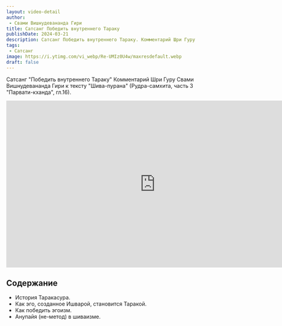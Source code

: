 ```yaml
---
layout: video-detail
author:
 - Свами Вишнудевананда Гири
title: Сатсанг Победить внутреннего Тараку
publishDate: 2024-03-21
description: Сатсанг Победить внутреннего Тараку. Комментарий Шри Гуру Свами Вишнудевананда Гири к тексту "Шива-пурана" (Рудра-самхита, часть 3 "Парвати-кханда", гл.16).
tags: 
 - Сатсанг
image: https://i.ytimg.com/vi_webp/Re-UMIz0U4w/maxresdefault.webp
draft: false
---
```


 Сатсанг "Победить внутреннего Тараку"
Комментарий Шри Гуру Свами Вишнудевананда Гири к тексту "Шива-пурана" (Рудра-самхита, часть 3 "Парвати-кханда", гл.16).

<iframe width="790" height="444" src="https://www.youtube.com/embed/Re-UMIz0U4w" frameborder="0" allowfullscreen=""></iframe> 

## Содержание

- История Таракасура.
- Как эго, созданное Ишварой, становится Таракой.
- Как победить эгоизм.
- Анупайя (не-метод) в шиваизме.
